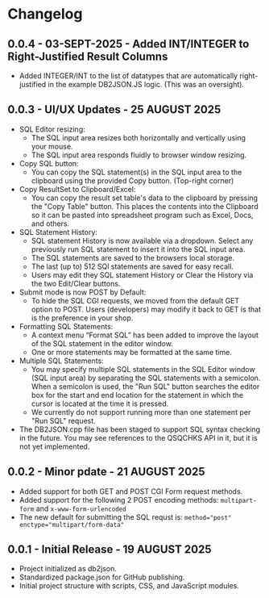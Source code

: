 # Changelog

## 0.0.4 - 03-SEPT-2025 - Added INT/INTEGER to Right-Justified Result Columns
- Added INTEGER/INT to the list of datatypes that are automatically right-justified in the example DB2JSON.JS logic. (This was an oversight).

## 0.0.3 - UI/UX Updates - 25 AUGUST 2025
- SQL Editor resizing:
  - The SQL input area resizes both horizontally and vertically using your mouse.
  - The SQL input area responds fluidly to browser window resizing.
- Copy SQL button:
  - You can copy the SQL statement(s) in the SQL input area to the clipboard using the provided Copy button. (Top-right corner)
- Copy ResultSet to Clipboard/Excel:
  - You can copy the result set table's data to the clipboard by pressing the "Copy Table" button. This places the contents into the Clipboard so it can be pasted into spreadsheet program such as Excel, Docs, and others.
- SQL Statement History:
  - SQL statement History is now available via a dropdown. Select any previously run SQL statement to insert it into the SQL input area.
  - The SQL statements are saved to the browsers local storage.
  - The last (up to) 512 SQl statements are saved for easy recall.
  - Users may edit they SQL statement History or Clear the History via the two Edit/Clear buttons.
- Submit mode is now POST by Default:
  - To hide the SQL CGI requests, we moved from the default GET option to POST.  Users (developers) may modify it back to GET is that is the preference in your shop.
- Formatting SQL Statements:
  - A context menu “Format SQL” has been added to improve the layout of the SQL statement in the editor window.
  - One or more statements may be formatted at the same time.
- Multiple SQL Statements:
  - You may specify multiple SQL statements in the SQL Editor window (SQL input area) by separating the SQL statements with a semicolon. When a semicolon is used, the "Run SQL" button searches the editor box for the start and end location for the statement in which the cursor is located at the time it is pressed.
  - We currently do not support running more than one statement per "Run SQL" request.
- The DB2JSON.cpp file has been staged to support SQL syntax checking in the future. You may see references to the QSQCHKS API in it, but it is not yet implemented.

## 0.0.2 - Minor pdate - 21 AUGUST 2025
- Added support for both GET and POST CGI Form request methods.
- Added support for the following 2 POST encoding methods: `multipart-form` and `x-www-form-urlencoded`
- The new default for submitting the SQL requst is: `method="post" enctype="multipart/form-data"`

## 0.0.1 - Initial Release - 19 AUGUST 2025
- Project initialized as db2json.
- Standardized package.json for GitHub publishing.
- Initial project structure with scripts, CSS, and JavaScript modules.
